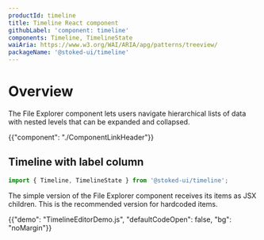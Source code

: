 ```yaml
---
productId: timeline
title: Timeline React component
githubLabel: 'component: timeline'
components: Timeline, TimelineState
waiAria: https://www.w3.org/WAI/ARIA/apg/patterns/treeview/
packageName: '@stoked-ui/timeline'
---
```


# Overview

<p class="description">The File Explorer component lets users navigate hierarchical lists of data with nested levels that can be expanded and collapsed.</p>

{{"component": "./ComponentLinkHeader"}}

## Timeline with label column

```jsx
import { Timeline, TimelineState } from '@stoked-ui/timeline';
```

The simple version of the File Explorer component receives its items as JSX children.
This is the recommended version for hardcoded items.

{{"demo": "TimelineEditorDemo.js", "defaultCodeOpen": false, "bg": "noMargin"}}
